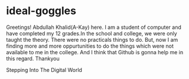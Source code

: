 # ideal-goggles
Greetings!
Abdullah Khalid(A-Kay) here. I am a student of computer and have completed my 12 grades.In the school and college, we were only taught the theory. There were no practicals things to do. But, now I am finding more and more oppurtunities to do the things which were not available to me in the college. And I think that Github is gonna help me in this regard. Thankyou

Stepping Into The Digital World
